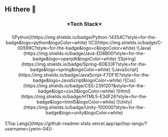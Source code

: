 ## Hi there 👋

<!--
**yerin-04/yerin-04** is a ✨ _special_ ✨ repository because its `README.md` (this file) appears on your GitHub profile.

Here are some ideas to get you started:

- 🔭 I’m currently working on ...
- 🌱 I’m currently learning ...
- 👯 I’m looking to collaborate on ...
- 🤔 I’m looking for help with ...
- 💬 Ask me about ...
- 📫 How to reach me: ...
- 😄 Pronouns: ...
- ⚡ Fun fact: ...
-->

<h3 align = "center"> ⭐Tech Stack⭐ </h3>
<div align="center">
  ![Python](https://img.shields.io/badge/Python-14354C?style=for-the-badge&logo=python&logoColor=white)
  ![C](https://img.shields.io/badge/C-00599C?style=for-the-badge&logo=c&logoColor=white)
  ![Java](https://img.shields.io/badge/Java-ED8B00?style=for-the-badge&logo=openjdk&logoColor=white)
  ![Spring](https://img.shields.io/badge/Spring-6DB33F?style=for-the-badge&logo=spring&logoColor=white)
  ![JavaScript](https://img.shields.io/badge/JavaScript-F7DF1E?style=for-the-badge&logo=JavaScript&logoColor=white)
  ![Css](https://img.shields.io/badge/CSS-239120?&style=for-the-badge&logo=css3&logoColor=white)
  ![Html](https://img.shields.io/badge/HTML5-E34F26?style=for-the-badge&logo=html5&logoColor=white)
  ![Unity](https://img.shields.io/badge/Unity-100000?style=for-the-badge&logo=unity&logoColor=white)
</div>

<br>

<div align = "left">
  ![Top Langs](https://github-readme-stats.vercel.app/api/top-langs/?username={yerin-04})
</div>

<br>



